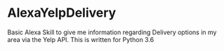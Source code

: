 # AlexaYelpDelivery
Basic Alexa Skill to give me information regarding Delivery options in my area via the Yelp API. This is written for Python 3.6
